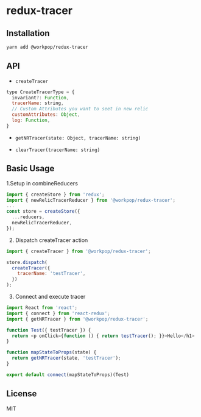 # redux-tracer

## Installation

```sh
yarn add @workpop/redux-tracer
```

## API

* `createTracer`

```js
type CreateTracerType = {
  invariant?: Function,
  tracerName: string,
  // Custom Attributes you want to seet in new relic
  customAttributes: Object,
  log: Function,
}
```

* `getNRTracer(state: Object, tracerName: string)`

* `clearTracer(tracerName: string)`

## Basic Usage
1.Setup in combineReducers

```JavaScript
import { createStore } from 'redux';
import { newRelicTracerReducer } from '@workpop/redux-tracer';
...  
const store = createStore({
  ...reducers,
  newRelicTracerReducer,
});
```

2. Dispatch createTracer action

```JavaScript
import { createTracer } from '@workpop/redux-tracer';

store.dispatch(
  createTracer({
    tracerName: 'testTracer',
  })
);
```

3. Connect and execute tracer

```js
import React from 'react';
import { connect } from 'react-redux';
import { getNRTracer } from '@workpop/redux-tracer';

function Test({ testTracer }) {
  return <p onClick={function () { return testTracer(); }}>Hello</h1>
}

function mapStateToProps(state) {
  return getNRTracer(state, 'testTracer');
}

export default connect(mapStateToProps)(Test)
```


## License

MIT
